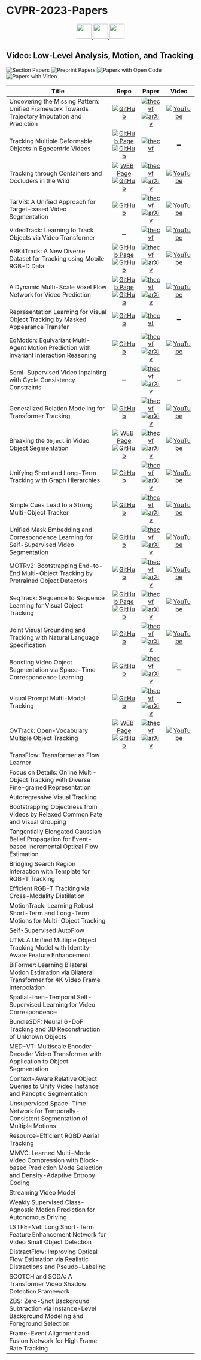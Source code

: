 # CVPR-2023-Papers

<div align="center">
    <a href="https://github.com/DmitryRyumin/CVPR-2023-Papers/blob/main/sections/computational-imaging.md">
        <img src="https://cdn.jsdelivr.net/gh/DmitryRyumin/NewEraAI-Papers@main/images/left.svg" width="40" alt="" />
    </a>
    <a href="https://github.com/DmitryRyumin/CVPR-2023-Papers/">
        <img src="https://cdn.jsdelivr.net/gh/DmitryRyumin/NewEraAI-Papers@main/images/home.svg" width="40" alt="" />
    </a>
    <a href="https://github.com/DmitryRyumin/CVPR-2023-Papers/blob/main/sections/vision-applications-and-systems.md">
        <img src="https://cdn.jsdelivr.net/gh/DmitryRyumin/NewEraAI-Papers@main/images/right.svg" width="40" alt="" />
    </a>
</div>

## Video: Low-Level Analysis, Motion, and Tracking

![Section Papers](https://img.shields.io/badge/Section%20Papers-soon-42BA16) ![Preprint Papers](https://img.shields.io/badge/Preprint%20Papers-soon-b31b1b) ![Papers with Open Code](https://img.shields.io/badge/Papers%20with%20Open%20Code-soon-1D7FBF) ![Papers with Video](https://img.shields.io/badge/Papers%20with%20Video-soon-FF0000)

| **Title** | **Repo** | **Paper** | **Video** |
|-----------|:--------:|:---------:|:---------:|
| Uncovering the Missing Pattern: Unified Framework Towards Trajectory Imputation and Prediction | [![GitHub](https://img.shields.io/github/stars/colorfulfuture/GC-VRNN)](https://github.com/colorfulfuture/GC-VRNN) | [![thecvf](https://img.shields.io/badge/pdf-thecvf-7395C5.svg)](https://openaccess.thecvf.com/content/CVPR2023/papers/Xu_Uncovering_the_Missing_Pattern_Unified_Framework_Towards_Trajectory_Imputation_and_CVPR_2023_paper.pdf) <br /> [![arXiv](https://img.shields.io/badge/arXiv-2303.16005-b31b1b.svg)](http://arxiv.org/abs/2303.16005) | [![YouTube](https://img.shields.io/badge/YouTube-%23FF0000.svg?style=for-the-badge&logo=YouTube&logoColor=white)](https://www.youtube.com/watch?v=fneLvMJIALo) |
| Tracking Multiple Deformable Objects in Egocentric Videos | [![GitHub Page](https://img.shields.io/badge/GitHub-Page-159957.svg)](https://mingzhenhuang.com/projects/detracker.html) <br /> [![GitHub](https://img.shields.io/github/stars/Mingzhen-Huang/DETracker)](https://github.com/Mingzhen-Huang/DETracker) | [![thecvf](https://img.shields.io/badge/pdf-thecvf-7395C5.svg)](https://openaccess.thecvf.com/content/CVPR2023/papers/Huang_Tracking_Multiple_Deformable_Objects_in_Egocentric_Videos_CVPR_2023_paper.pdf) | :heavy_minus_sign: |
| Tracking through Containers and Occluders in the Wild | [![WEB Page](https://img.shields.io/badge/WEB-Page-159957.svg)](https://tcow.cs.columbia.edu/) <br /> [![GitHub](https://img.shields.io/github/stars/basilevh/tcow)](https://github.com/basilevh/tcow) | [![thecvf](https://img.shields.io/badge/pdf-thecvf-7395C5.svg)](https://openaccess.thecvf.com/content/CVPR2023/papers/Van_Hoorick_Tracking_Through_Containers_and_Occluders_in_the_Wild_CVPR_2023_paper.pdf) <br /> [![arXiv](https://img.shields.io/badge/arXiv-2305.03052-b31b1b.svg)](http://arxiv.org/abs/2305.03052) | [![YouTube](https://img.shields.io/badge/YouTube-%23FF0000.svg?style=for-the-badge&logo=YouTube&logoColor=white)](https://www.youtube.com/watch?v=WODiwfq9d2g) |
| TarViS: A Unified Approach for Target-based Video Segmentation | [![GitHub](https://img.shields.io/github/stars/Ali2500/TarViS)](https://github.com/Ali2500/TarViS) | [![thecvf](https://img.shields.io/badge/pdf-thecvf-7395C5.svg)](https://openaccess.thecvf.com/content/CVPR2023/papers/Athar_TarViS_A_Unified_Approach_for_Target-Based_Video_Segmentation_CVPR_2023_paper.pdf) <br /> [![arXiv](https://img.shields.io/badge/arXiv-2301.02657-b31b1b.svg)](http://arxiv.org/abs/2301.02657) | [![YouTube](https://img.shields.io/badge/YouTube-%23FF0000.svg?style=for-the-badge&logo=YouTube&logoColor=white)](https://www.youtube.com/watch?v=qecFRmSYq40) |
| VideoTrack: Learning to Track Objects via Video Transformer | :heavy_minus_sign: | [![thecvf](https://img.shields.io/badge/pdf-thecvf-7395C5.svg)](https://openaccess.thecvf.com/content/CVPR2023/papers/Xie_VideoTrack_Learning_To_Track_Objects_via_Video_Transformer_CVPR_2023_paper.pdf) | [![YouTube](https://img.shields.io/badge/YouTube-%23FF0000.svg?style=for-the-badge&logo=YouTube&logoColor=white)](https://www.youtube.com/watch?v=v-SvFZ0FrF8) |
| ARKitTrack: A New Diverse Dataset for Tracking using Mobile RGB-D Data | [![GitHub Page](https://img.shields.io/badge/GitHub-Page-159957.svg)](https://arkittrack.github.io/) <br /> [![GitHub](https://img.shields.io/github/stars/lawrence-cj/ARKitTrack)](https://github.com/lawrence-cj/ARKitTrack) | [![thecvf](https://img.shields.io/badge/pdf-thecvf-7395C5.svg)](https://openaccess.thecvf.com/content/CVPR2023/papers/Zhao_ARKitTrack_A_New_Diverse_Dataset_for_Tracking_Using_Mobile_RGB-D_CVPR_2023_paper.pdf) <br /> [![arXiv](https://img.shields.io/badge/arXiv-2303.13885-b31b1b.svg)](http://arxiv.org/abs/2303.13885) | [![YouTube](https://img.shields.io/badge/YouTube-%23FF0000.svg?style=for-the-badge&logo=YouTube&logoColor=white)](https://www.youtube.com/watch?v=r02f6egcpdw) |
| A Dynamic Multi-Scale Voxel Flow Network for Video Prediction | [![GitHub Page](https://img.shields.io/badge/GitHub-Page-159957.svg)](https://huxiaotaostasy.github.io/DMVFN/) <br /> [![GitHub](https://img.shields.io/github/stars/megvii-research/CVPR2023-DMVFN)](https://github.com/megvii-research/CVPR2023-DMVFN) | [![thecvf](https://img.shields.io/badge/pdf-thecvf-7395C5.svg)](https://openaccess.thecvf.com/content/CVPR2023/papers/Hu_A_Dynamic_Multi-Scale_Voxel_Flow_Network_for_Video_Prediction_CVPR_2023_paper.pdf) <br /> [![arXiv](https://img.shields.io/badge/arXiv-2303.09875-b31b1b.svg)](http://arxiv.org/abs/2303.09875) | [![YouTube](https://img.shields.io/badge/YouTube-%23FF0000.svg?style=for-the-badge&logo=YouTube&logoColor=white)](https://www.youtube.com/watch?v=rlghCGbAqUo) |
| Representation Learning for Visual Object Tracking by Masked Appearance Transfer | [![GitHub](https://img.shields.io/github/stars/difhnp/MAT)](https://github.com/difhnp/MAT) | [![thecvf](https://img.shields.io/badge/pdf-thecvf-7395C5.svg)](https://openaccess.thecvf.com/content/CVPR2023/papers/Zhao_Representation_Learning_for_Visual_Object_Tracking_by_Masked_Appearance_Transfer_CVPR_2023_paper.pdf) | :heavy_minus_sign: |
| EqMotion: Equivariant Multi-Agent Motion Prediction with Invariant Interaction Reasoning | [![GitHub](https://img.shields.io/github/stars/MediaBrain-SJTU/EqMotion)](https://github.com/MediaBrain-SJTU/EqMotion) | [![thecvf](https://img.shields.io/badge/pdf-thecvf-7395C5.svg)](https://openaccess.thecvf.com/content/CVPR2023/papers/Xu_EqMotion_Equivariant_Multi-Agent_Motion_Prediction_With_Invariant_Interaction_Reasoning_CVPR_2023_paper.pdf) <br /> [![arXiv](https://img.shields.io/badge/arXiv-2303.10876-b31b1b.svg)](http://arxiv.org/abs/2303.10876) | [![YouTube](https://img.shields.io/badge/YouTube-%23FF0000.svg?style=for-the-badge&logo=YouTube&logoColor=white)](https://www.youtube.com/watch?v=ROactuGU1YA) |
| Semi-Supervised Video Inpainting with Cycle Consistency Constraints | :heavy_minus_sign: | [![thecvf](https://img.shields.io/badge/pdf-thecvf-7395C5.svg)](https://openaccess.thecvf.com/content/CVPR2023/papers/Wu_Semi-Supervised_Video_Inpainting_With_Cycle_Consistency_Constraints_CVPR_2023_paper.pdf) <br /> [![arXiv](https://img.shields.io/badge/arXiv-2208.06807-b31b1b.svg)](http://arxiv.org/abs/2208.06807) | :heavy_minus_sign: |
| Generalized Relation Modeling for Transformer Tracking | [![GitHub](https://img.shields.io/github/stars/Little-Podi/GRM)](https://github.com/Little-Podi/GRM) | [![thecvf](https://img.shields.io/badge/pdf-thecvf-7395C5.svg)](https://openaccess.thecvf.com/content/CVPR2023/papers/Gao_Generalized_Relation_Modeling_for_Transformer_Tracking_CVPR_2023_paper.pdf) <br /> [![arXiv](https://img.shields.io/badge/arXiv-2303.16580-b31b1b.svg)](http://arxiv.org/abs/2303.16580) | [![YouTube](https://img.shields.io/badge/YouTube-%23FF0000.svg?style=for-the-badge&logo=YouTube&logoColor=white)](https://www.youtube.com/watch?v=bQKN3HV-8XI) |
| Breaking the ``Object`` in Video Object Segmentation | [![WEB Page](https://img.shields.io/badge/WEB-Page-159957.svg)](https://www.vostdataset.org/) <br /> [![GitHub](https://img.shields.io/github/stars/TRI-ML/VOST)](https://github.com/TRI-ML/VOST) | [![thecvf](https://img.shields.io/badge/pdf-thecvf-7395C5.svg)](https://openaccess.thecvf.com/content/CVPR2023/papers/Tokmakov_Breaking_the_Object_in_Video_Object_Segmentation_CVPR_2023_paper.pdf) <br /> [![arXiv](https://img.shields.io/badge/arXiv-2212.06200-b31b1b.svg)](http://arxiv.org/abs/2212.06200) | [![YouTube](https://img.shields.io/badge/YouTube-%23FF0000.svg?style=for-the-badge&logo=YouTube&logoColor=white)](https://www.youtube.com/watch?v=SBdA6HCXf_M) |
| Unifying Short and Long-Term Tracking with Graph Hierarchies | [![GitHub](https://img.shields.io/github/stars/dvl-tum/SUSHI)](https://github.com/dvl-tum/SUSHI) | [![thecvf](https://img.shields.io/badge/pdf-thecvf-7395C5.svg)](https://openaccess.thecvf.com/content/CVPR2023/papers/Cetintas_Unifying_Short_and_Long-Term_Tracking_With_Graph_Hierarchies_CVPR_2023_paper.pdf) <br /> [![arXiv](https://img.shields.io/badge/arXiv-2212.03038-b31b1b.svg)](http://arxiv.org/abs/2212.03038) | [![YouTube](https://img.shields.io/badge/YouTube-%23FF0000.svg?style=for-the-badge&logo=YouTube&logoColor=white)](https://www.youtube.com/watch?v=Q1TiZukGQYQ) |
| Simple Cues Lead to a Strong Multi-Object Tracker | [![GitHub](https://img.shields.io/github/stars/dvl-tum/GHOST)](https://github.com/dvl-tum/GHOST) | [![thecvf](https://img.shields.io/badge/pdf-thecvf-7395C5.svg)](https://openaccess.thecvf.com/content/CVPR2023/papers/Seidenschwarz_Simple_Cues_Lead_to_a_Strong_Multi-Object_Tracker_CVPR_2023_paper.pdf) <br /> [![arXiv](https://img.shields.io/badge/arXiv-2206.04656-b31b1b.svg)](http://arxiv.org/abs/2206.04656) | [![YouTube](https://img.shields.io/badge/YouTube-%23FF0000.svg?style=for-the-badge&logo=YouTube&logoColor=white)](https://www.youtube.com/watch?v=3gozhzOHwE0) |
| Unified Mask Embedding and Correspondence Learning for Self-Supervised Video Segmentation | [![GitHub](https://img.shields.io/github/stars/0liliulei/Mask-VOS)](https://github.com/0liliulei/Mask-VOS) | [![thecvf](https://img.shields.io/badge/pdf-thecvf-7395C5.svg)](https://openaccess.thecvf.com/content/CVPR2023/papers/Li_Unified_Mask_Embedding_and_Correspondence_Learning_for_Self-Supervised_Video_Segmentation_CVPR_2023_paper.pdf) <br /> [![arXiv](https://img.shields.io/badge/arXiv-2303.10100-b31b1b.svg)](http://arxiv.org/abs/2303.10100) | [![YouTube](https://img.shields.io/badge/YouTube-%23FF0000.svg?style=for-the-badge&logo=YouTube&logoColor=white)](https://www.youtube.com/watch?v=LJj4frqBgqY) |
| MOTRv2: Bootstrapping End-to-End Multi-Object Tracking by Pretrained Object Detectors | [![GitHub](https://img.shields.io/github/stars/megvii-research/MOTRv2)](https://github.com/megvii-research/MOTRv2) | [![thecvf](https://img.shields.io/badge/pdf-thecvf-7395C5.svg)](https://openaccess.thecvf.com/content/CVPR2023/papers/Zhang_MOTRv2_Bootstrapping_End-to-End_Multi-Object_Tracking_by_Pretrained_Object_Detectors_CVPR_2023_paper.pdf) <br /> [![arXiv](https://img.shields.io/badge/arXiv-2211.09791-b31b1b.svg)](http://arxiv.org/abs/2211.09791) | [![YouTube](https://img.shields.io/badge/YouTube-%23FF0000.svg?style=for-the-badge&logo=YouTube&logoColor=white)](https://www.youtube.com/watch?v=7WnQgQLQLE4) |
| SeqTrack: Sequence to Sequence Learning for Visual Object Tracking | [![GitHub Page](https://img.shields.io/badge/GitHub-Page-159957.svg)](microsoft/VideoX/tree/master/SeqTrack) <br /> [![GitHub](https://img.shields.io/github/stars/microsoft/VideoX)](https://github.com/microsoft/VideoX) | [![thecvf](https://img.shields.io/badge/pdf-thecvf-7395C5.svg)](https://openaccess.thecvf.com/content/CVPR2023/papers/Chen_SeqTrack_Sequence_to_Sequence_Learning_for_Visual_Object_Tracking_CVPR_2023_paper.pdf) <br /> [![arXiv](https://img.shields.io/badge/arXiv-2304.14394-b31b1b.svg)](http://arxiv.org/abs/2304.14394) | [![YouTube](https://img.shields.io/badge/YouTube-%23FF0000.svg?style=for-the-badge&logo=YouTube&logoColor=white)](https://www.youtube.com/watch?v=jb_zZqrEcJA) |
| Joint Visual Grounding and Tracking with Natural Language Specification | [![GitHub](https://img.shields.io/github/stars/lizhou-cs/JointNLT)](https://github.com/lizhou-cs/JointNLT) | [![thecvf](https://img.shields.io/badge/pdf-thecvf-7395C5.svg)](https://openaccess.thecvf.com/content/CVPR2023/papers/Zhou_Joint_Visual_Grounding_and_Tracking_With_Natural_Language_Specification_CVPR_2023_paper.pdf) <br /> [![arXiv](https://img.shields.io/badge/arXiv-2303.12027-b31b1b.svg)](http://arxiv.org/abs/2303.12027) | [![YouTube](https://img.shields.io/badge/YouTube-%23FF0000.svg?style=for-the-badge&logo=YouTube&logoColor=white)](https://www.youtube.com/watch?v=kUN7tchiG2Q) |
| Boosting Video Object Segmentation via Space-Time Correspondence Learning | [![GitHub](https://img.shields.io/github/stars/wenguanwang/VOS_Correspondence)](https://github.com/wenguanwang/VOS_Correspondence) | [![thecvf](https://img.shields.io/badge/pdf-thecvf-7395C5.svg)](https://openaccess.thecvf.com/content/CVPR2023/papers/Zhang_Boosting_Video_Object_Segmentation_via_Space-Time_Correspondence_Learning_CVPR_2023_paper.pdf) <br /> [![arXiv](https://img.shields.io/badge/arXiv-2304.06211-b31b1b.svg)](http://arxiv.org/abs/2304.06211) | :heavy_minus_sign: |
| Visual Prompt Multi-Modal Tracking | [![GitHub](https://img.shields.io/github/stars/jiawen-zhu/ViPT)](https://github.com/jiawen-zhu/ViPT) | [![thecvf](https://img.shields.io/badge/pdf-thecvf-7395C5.svg)](https://openaccess.thecvf.com/content/CVPR2023/papers/Zhu_Visual_Prompt_Multi-Modal_Tracking_CVPR_2023_paper.pdf) <br /> [![arXiv](https://img.shields.io/badge/arXiv-2303.10826-b31b1b.svg)](http://arxiv.org/abs/2303.10826) | :heavy_minus_sign: |
| OVTrack: Open-Vocabulary Multiple Object Tracking | [![WEB Page](https://img.shields.io/badge/WEB-Page-159957.svg)](https://www.vis.xyz/pub/ovtrack/) <br /> [![GitHub](https://img.shields.io/github/stars/SysCV/ovtrack)](https://github.com/SysCV/ovtrack) | [![thecvf](https://img.shields.io/badge/pdf-thecvf-7395C5.svg)](https://openaccess.thecvf.com/content/CVPR2023/papers/Li_OVTrack_Open-Vocabulary_Multiple_Object_Tracking_CVPR_2023_paper.pdf) <br /> [![arXiv](https://img.shields.io/badge/arXiv-2304.08408-b31b1b.svg)](http://arxiv.org/abs/2304.08408) | [![YouTube](https://img.shields.io/badge/YouTube-%23FF0000.svg?style=for-the-badge&logo=YouTube&logoColor=white)](https://www.youtube.com/watch?v=tMQ_sh0JbpY) |
| TransFlow: Transformer as Flow Learner |  |  |  |
| Focus on Details: Online Multi-Object Tracking with Diverse Fine-grained Representation |  |  |  |
| Autoregressive Visual Tracking |  |  |  |
| Bootstrapping Objectness from Videos by Relaxed Common Fate and Visual Grouping |  |  |  |
| Tangentially Elongated Gaussian Belief Propagation for Event-based Incremental Optical Flow Estimation |  |  |  |
| Bridging Search Region Interaction with Template for RGB-T Tracking |  |  |  |
| Efficient RGB-T Tracking via Cross-Modality Distillation |  |  |  |
| MotionTrack: Learning Robust Short-Term and Long-Term Motions for Multi-Object Tracking |  |  |  |
| Self-Supervised AutoFlow |  |  |  |
| UTM: A Unified Multiple Object Tracking Model with Identity-Aware Feature Enhancement |  |  |  |
| BiFormer: Learning Bilateral Motion Estimation via Bilateral Transformer for 4K Video Frame Interpolation |  |  |  |
| Spatial-then-Temporal Self-Supervised Learning for Video Correspondence |  |  |  |
| BundleSDF: Neural 6-DoF Tracking and 3D Reconstruction of Unknown Objects |  |  |  |
| MED-VT: Multiscale Encoder-Decoder Video Transformer with Application to Object Segmentation |  |  |  |
| Context-Aware Relative Object Queries to Unify Video Instance and Panoptic Segmentation |  |  |  |
| Unsupervised Space-Time Network for Temporally-Consistent Segmentation of Multiple Motions |  |  |  |
| Resource-Efficient RGBD Aerial Tracking |  |  |  |
| MMVC: Learned Multi-Mode Video Compression with Block-based Prediction Mode Selection and Density-Adaptive Entropy Coding |  |  |  |
| Streaming Video Model |  |  |  |
| Weakly Supervised Class-Agnostic Motion Prediction for Autonomous Driving |  |  |  |
| LSTFE-Net: Long Short-Term Feature Enhancement Network for Video Small Object Detection |  |  |  |
| DistractFlow: Improving Optical Flow Estimation via Realistic Distractions and Pseudo-Labeling |  |  |  |
| SCOTCH and SODA: A Transformer Video Shadow Detection Framework |  |  |  |
| ZBS: Zero-Shot Background Subtraction via Instance-Level Background Modeling and Foreground Selection |  |  |  |
| Frame-Event Alignment and Fusion Network for High Frame Rate Tracking |  |  |  |
